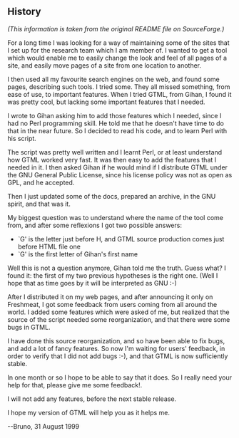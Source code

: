 ## History 

_(This information is taken from the original README file on SourceForge.)_
   
For a long time I was looking for a way of maintaining some of the sites that I set up for the research team which I am member of. I wanted to get a tool which would enable me to easily change the look and feel of all pages of a site, and easily move pages of a site from one location to another.
   
I then used all my favourite search engines on the web, and found some pages, describing such tools. I tried some. They all missed something, from ease of use, to important features. When I tried GTML, from Gihan, I found it was pretty cool, but lacking some important features that I needed.
   
I wrote to Gihan asking him to add those features which I needed, since I had no Perl programming skill. He told me that he doesn't have time to do that in the near future. So I decided to read his code, and to learn Perl with his script.
   
The script was pretty well written and I learnt Perl, or at least understand how GTML worked very fast. It was then easy to add the features that I needed in it. I then asked Gihan if he would mind if I distribute GTML under the GNU General Public License, since his license policy was not as open as GPL, and he accepted.
   
Then I just updated some of the docs, prepared an archive, in the GNU spirit, and that was it.
   
My biggest question was to understand where the name of the tool come from, and after some reflexions I got two possible answers:

- `G' is the letter just before H, and GTML source production comes just before HTML file one
- `G' is the first letter of Gihan's first name
       
Well this is not a question anymore, Gihan told me the truth. Guess what? I found it: the first of my two previous hypotheses is the right one. (Well I hope that as time goes by it will be interpreted as GNU :-)
   
After I distributed it on my web pages, and after announcing it only on Freshmeat, I got some feedback from users coming from all around the world. I added some features which were asked of me, but realized that the source of the script needed some reorganization, and that there were some bugs in GTML.
   
I have done this source reorganization, and so have been able to fix bugs, and add a lot of fancy features. So now I'm waiting for users' feedback, in order to verify that I did not add bugs :-), and that GTML is now sufficiently stable.
     
In one month or so I hope to be able to say that it does. So I really need your help for that, please give me some feedback!.

I will not add any features, before the next stable release.

I hope my version of GTML will help you as it helps me.
   
--Bruno, 31 August 1999
